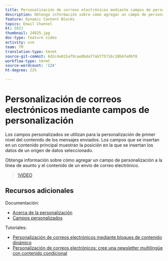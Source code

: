 ```yaml
---
title: Personalización de correos electrónicos mediante campos de personalización
description: Obtenga información sobre cómo agregar un campo de personalización a la línea de asunto y el contenido de un envío de correo electrónico.
feature: Dynamic Content Blocks
topics: Email Channel
kt: 5921
thumbnail: 24925.jpg
doc-type: feature video
activity: use
team: TM
translation-type: tm+mt
source-git-commit: 6d2c4a015af9cae8bda77ab775716c18b67e0bf8
workflow-type: tm+mt
source-wordcount: '124'
ht-degree: 22%

---
```



# Personalización de correos electrónicos mediante campos de personalización

Los campos personalizados se utilizan para la personalización de primer nivel del contenido de los mensajes enviados. Los campos que se insertan en un contenido principal muestran la posición en la que se insertan los datos de un origen de datos seleccionado.

Obtenga información sobre cómo agregar un campo de personalización a la línea de asunto y el contenido de un envío de correo electrónico.

>[!VIDEO](https://video.tv.adobe.com/v/24925?quality=12)

## Recursos adicionales

Documentación:

* [Acerca de la personalización](https://docs.adobe.com/content/help/en/campaign-classic/using/sending-messages/personalizing-deliveries/about-personalization.html)
* [Campos personalizados](https://docs.adobe.com/content/help/es-ES/campaign-classic/using/sending-messages/personalizing-deliveries/personalization-fields.html)

Tutoriales:

* [Personalización de correos electrónicos mediante bloques de contenido dinámico](/help/acc/sending-messages/email-channel/personalization-with-dynamic-content-blocks.md)
* [Personalización de correos electrónicos: cree una newsletter multilingüe con contenido condicional](/help/acc/sending-messages/email-channel/personalizing-emails-create-a-multi-lingual-newsletter-using-conditional-content.md)

